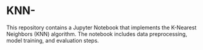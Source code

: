 # KNN-
This repository contains a Jupyter Notebook that implements the K-Nearest Neighbors (KNN) algorithm. The notebook includes data preprocessing, model training, and evaluation steps.
